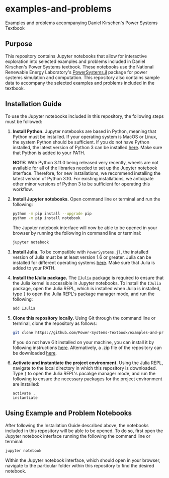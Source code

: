 # examples-and-problems
Examples and problems accompanying Daniel Kirschen's Power Systems Textbook

## Purpose
This repository contains Jupyter notebooks that allow for interactive exploration into 
selected examples and problems included in Daniel Kirschen's Power Systems textbook. These 
notebooks use the National Renewable Energy Laboratory's 
[PowerSystems.jl](https://github.com/NREL-SIIP/PowerSystems.jl) package for power systems 
simulation and computation. This repository also contains sample data to accompany the 
selected examples and problems included in the textbook.

## Installation Guide
To use the Jupyter notebooks included in this repository, the following steps must be 
followed:

1. **Install Python.** Jupyter notebooks are based in Python, meaning that Python must be 
installed. If your operating system is MacOS or Linux, the system Python should be 
sufficient. If you do not have Python installed, the latest version of Python 3 can be 
installed [here](https://www.python.org/downloads/). Make sure that Python is added to your 
PATH.

    **NOTE:** With Python 3.11.0 being released very recently, wheels are not available for 
    all of the libraries needed to set up the Jupyter notebook interface. Therefore, for 
    new installations, we recommend installing the latest version of Python 3.10. For 
    existing installations, we anticipate other minor versions of Python 3 to be sufficient 
    for operating this workflow.

2. **Install Jupyter notebooks.** Open command line or terminal and run the following:

    ```sh
    python -m pip install --upgrade pip
    python -m pip install notebook
    ```

    The Jupyter notebook interface will now be able to be opened in your browser by running 
    the following in command line or terminal:
    
    ```sh
    jupyter notebook
    ```

3. **Install Julia.** To be compatible with `PowerSystems.jl`, the installed version of 
Julia must be at least version 1.6 or greater. Julia can be installed for different 
operating systems [here](https://julialang.org/downloads/). Make sure that Julia is added 
to your PATH.

4. **Install the IJulia package.** The `IJulia` package is required to ensure that the 
Julia kernel is accessible in Jupyter notebooks. To install the `IJulia` package, open the 
Julia REPL, which is installed when Julia is installed, type `]` to open the Julia REPL's 
package manager mode, and run the following:

    ```julia
    add IJulia
    ```

5. **Clone this repository locally.** Using Git through the command line or terminal, clone 
the repository as follows:

    ```sh
    git clone https://github.com/Power-Systems-Textbook/examples-and-problems.git
    ```
    
    If you do not have Git installed on your machine, you can install it by following 
    instructions [here](https://git-scm.com/book/en/v2/Getting-Started-Installing-Git). 
    Alternatively, a .zip file of the repository can be downloaded 
    [here](https://github.com/Power-Systems-Textbook/examples-and-problems).

6. **Activate and instantiate the project environment.** Using the Julia REPL, navigate to 
the local directory in which this repository is downloaded. Type `]` to open the Julia 
REPL's pacakge manager mode, and run the following to ensure the necessary packages for the 
project environment are installed:

    ```
    activate .
    instantiate
    ```

## Using Example and Problem Notebooks
After following the Installation Guide described above, the notebooks included in this 
repository will be able to be opened. To do so, first open the Jupyter notebook interface 
running the following the command line or terminal:

```sh
jupyter notebook
```

Within the Jupyter notebook interface, which should open in your browser, navigate to the 
particular folder within this repository to find the desired notebook.
